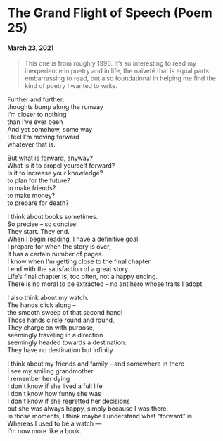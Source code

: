 # The Grand Flight of Speech (Poem 25)   
#### March 23, 2021     
    
> This one is from roughly 1996. It’s so interesting to read my inexperience in poetry and in life, the naïveté that is equal parts embarrassing to read, but also foundational in helping me find the kind of poetry I wanted to write.   
  
Further and further,  
thoughts bump along the runway  
I’m closer to nothing  
than I’ve ever been  
And yet somehow, some way  
I feel I’m moving forward  
whatever that is.  
  
But what is forward, anyway?   
What is it to propel yourself forward?  
Is it to increase your knowledge?  
to plan for the future?  
to make friends?  
to make money?   
to prepare for death?  
  
I think about books sometimes.  
So precise – so concise!  
They start. They end.  
When I begin reading, I have a definitive goal.  
I prepare for when the story is over,  
It has a certain number of pages.   
I know when I'm getting close to the final chapter.   
I end with the satisfaction of a great story.  
Life’s final chapter is, too often, not a happy ending.  
There is no moral to be extracted – no antihero whose traits I adopt  
  
I also think about my watch.  
The hands click along –   
the smooth sweep of that second hand!  
Those hands circle round and round,  
They charge on with purpose,   
seemingly traveling in a direction  
seemingly headed towards a destination.  
They have no destination but infinity.  
  
I think about my friends and family – and somewhere in there  
I see my smiling grandmother.  
I remember her dying  
I don't know if she lived a full life  
I don't know how funny she was  
I don't know if she regretted her decisions  
but she was always happy, simply because I was there.    
In those moments, I think maybe I understand what “forward” is.  
Whereas I used to be a watch —  
I’m now more like a book.  
